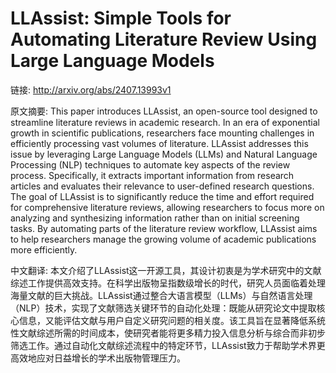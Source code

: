 # LLAssist: Simple Tools for Automating Literature Review Using Large Language Models

链接: http://arxiv.org/abs/2407.13993v1

原文摘要:
This paper introduces LLAssist, an open-source tool designed to streamline
literature reviews in academic research. In an era of exponential growth in
scientific publications, researchers face mounting challenges in efficiently
processing vast volumes of literature. LLAssist addresses this issue by
leveraging Large Language Models (LLMs) and Natural Language Processing (NLP)
techniques to automate key aspects of the review process. Specifically, it
extracts important information from research articles and evaluates their
relevance to user-defined research questions. The goal of LLAssist is to
significantly reduce the time and effort required for comprehensive literature
reviews, allowing researchers to focus more on analyzing and synthesizing
information rather than on initial screening tasks. By automating parts of the
literature review workflow, LLAssist aims to help researchers manage the
growing volume of academic publications more efficiently.

中文翻译:
本文介绍了LLAssist这一开源工具，其设计初衷是为学术研究中的文献综述工作提供高效支持。在科学出版物呈指数级增长的时代，研究人员面临着处理海量文献的巨大挑战。LLAssist通过整合大语言模型（LLMs）与自然语言处理（NLP）技术，实现了文献筛选关键环节的自动化处理：既能从研究论文中提取核心信息，又能评估文献与用户自定义研究问题的相关度。该工具旨在显著降低系统性文献综述所需的时间成本，使研究者能将更多精力投入信息分析与综合而非初步筛选工作。通过自动化文献综述流程中的特定环节，LLAssist致力于帮助学术界更高效地应对日益增长的学术出版物管理压力。
